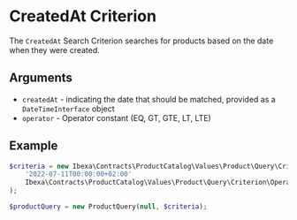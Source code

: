 # CreatedAt Criterion

The `CreatedAt` Search Criterion searches for products based on the date when they were created.

## Arguments

- `createdAt` - indicating the date that should be matched, provided as a `DateTimeInterface` object
- `operator` - Operator constant (EQ, GT, GTE, LT, LTE)

## Example

``` php
$criteria = new Ibexa\Contracts\ProductCatalog\Values\Product\Query\Criterion\CreatedAt(
    '2022-07-11T00:00:00+02:00'
    Ibexa\Contracts\ProductCatalog\Values\Product\Query\Criterion\Operator::GTE,
);

$productQuery = new ProductQuery(null, $criteria);
```
